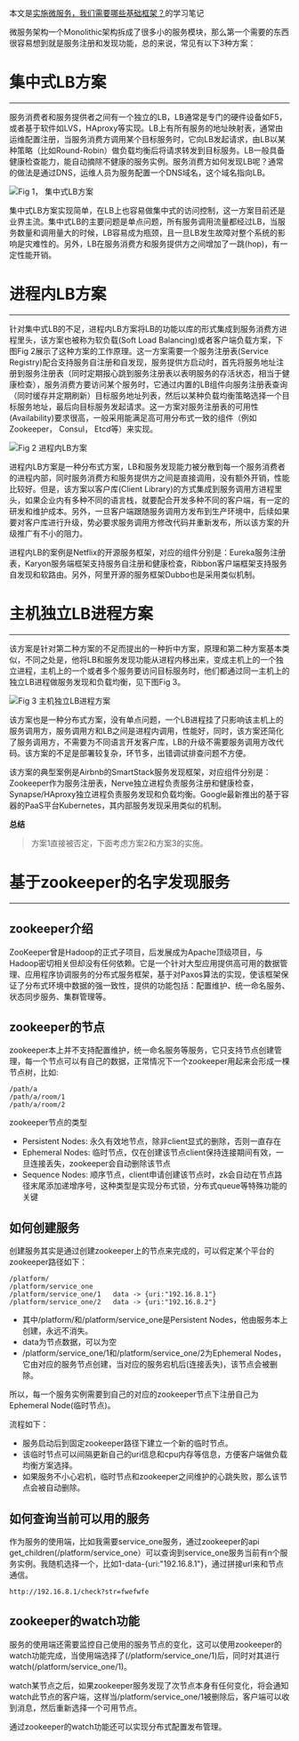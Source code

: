 本文是[实施微服务，我们需要哪些基础框架？](https://mp.weixin.qq.com/s?__biz=MzA5Nzc4OTA1Mw==&mid=407641457&idx=1&sn=183d27056f3bd8ef17e77a3c15dfb3dd)的学习笔记

微服务架构一个Monolithic架构拆成了很多小的服务模块，那么第一个需要的东西很容易想到就是服务注册和发现功能，总的来说，常见有以下3种方案：

# 集中式LB方案

-------------------------------------------------------------------------------

服务消费者和服务提供者之间有一个独立的LB，LB通常是专门的硬件设备如F5，或者基于软件如LVS，HAproxy等实现。LB上有所有服务的地址映射表，通常由运维配置注册，当服务消费方调用某个目标服务时，它向LB发起请求，由LB以某种策略（比如Round-Robin）做负载均衡后将请求转发到目标服务。LB一般具备健康检查能力，能自动摘除不健康的服务实例。服务消费方如何发现LB呢？通常的做法是通过DNS，运维人员为服务配置一个DNS域名，这个域名指向LB。


![Fig 1， 集中式LB方案](http://upload-images.jianshu.io/upload_images/1435486-817ffb251c9087b4.png?imageMogr2/auto-orient/strip%7CimageView2/2/w/1240)

集中式LB方案实现简单，在LB上也容易做集中式的访问控制，这一方案目前还是业界主流。集中式LB的主要问题是单点问题，所有服务调用流量都经过LB，当服务数量和调用量大的时候，LB容易成为瓶颈，且一旦LB发生故障对整个系统的影响是灾难性的。另外，LB在服务消费方和服务提供方之间增加了一跳(hop)，有一定性能开销。


# 进程内LB方案

-------------------------------------------------------------------------------

针对集中式LB的不足，进程内LB方案将LB的功能以库的形式集成到服务消费方进程里头，该方案也被称为软负载(Soft Load Balancing)或者客户端负载方案，下图Fig 2展示了这种方案的工作原理。这一方案需要一个服务注册表(Service Registry)配合支持服务自注册和自发现，服务提供方启动时，首先将服务地址注册到服务注册表（同时定期报心跳到服务注册表以表明服务的存活状态，相当于健康检查），服务消费方要访问某个服务时，它通过内置的LB组件向服务注册表查询（同时缓存并定期刷新）目标服务地址列表，然后以某种负载均衡策略选择一个目标服务地址，最后向目标服务发起请求。这一方案对服务注册表的可用性(Availability)要求很高，一般采用能满足高可用分布式一致的组件（例如Zookeeper， Consul， Etcd等）来实现。


![Fig 2 进程内LB方案](http://upload-images.jianshu.io/upload_images/1435486-4630fcede18764e0.png?imageMogr2/auto-orient/strip%7CimageView2/2/w/1240)


进程内LB方案是一种分布式方案，LB和服务发现能力被分散到每一个服务消费者的进程内部，同时服务消费方和服务提供方之间是直接调用，没有额外开销，性能比较好。但是，该方案以客户库(Client Library)的方式集成到服务调用方进程里头，如果企业内有多种不同的语言栈，就要配合开发多种不同的客户端，有一定的研发和维护成本。另外，一旦客户端跟随服务调用方发布到生产环境中，后续如果要对客户库进行升级，势必要求服务调用方修改代码并重新发布，所以该方案的升级推广有不小的阻力。

进程内LB的案例是Netflix的开源服务框架，对应的组件分别是：Eureka服务注册表，Karyon服务端框架支持服务自注册和健康检查，Ribbon客户端框架支持服务自发现和软路由。另外，阿里开源的服务框架Dubbo也是采用类似机制。

# 主机独立LB进程方案

-------------------------------------------------------------------------------

该方案是针对第二种方案的不足而提出的一种折中方案，原理和第二种方案基本类似，不同之处是，他将LB和服务发现功能从进程内移出来，变成主机上的一个独立进程，主机上的一个或者多个服务要访问目标服务时，他们都通过同一主机上的独立LB进程做服务发现和负载均衡，见下图Fig 3。


![Fig 3 主机独立LB进程方案](http://upload-images.jianshu.io/upload_images/1435486-a82fd3d2fb26ff2a.png?imageMogr2/auto-orient/strip%7CimageView2/2/w/1240)


该方案也是一种分布式方案，没有单点问题，一个LB进程挂了只影响该主机上的服务调用方，服务调用方和LB之间是进程内调用，性能好，同时，该方案还简化了服务调用方，不需要为不同语言开发客户库，LB的升级不需要服务调用方改代码。该方案的不足是部署较复杂，环节多，出错调试排查问题不方便。

该方案的典型案例是Airbnb的SmartStack服务发现框架，对应组件分别是：Zookeeper作为服务注册表，Nerve独立进程负责服务注册和健康检查，Synapse/HAproxy独立进程负责服务发现和负载均衡。Google最新推出的基于容器的PaaS平台Kubernetes，其内部服务发现采用类似的机制。




**总结**

> 方案1直接被否定，下面考虑方案2和方案3的实施。


# 基于zookeeper的名字发现服务

-------------------------------------------------------------------------------

## zookeeper介绍

ZooKeeper曾是Hadoop的正式子项目，后发展成为Apache顶级项目，与Hadoop密切相关但却没有任何依赖。它是一个针对大型应用提供高可用的数据管理、应用程序协调服务的分布式服务框架，基于对Paxos算法的实现，使该框架保证了分布式环境中数据的强一致性，提供的功能包括：配置维护、统一命名服务、状态同步服务、集群管理等。

## zookeeper的节点

zookeeper本上并不支持配置维护，统一命名服务等服务，它只支持节点创建管理，每一个节点可以有自己的数据，正常情况下一个zookeeper用起来会形成一棵节点树，比如:

```
/path/a
/path/a/room/1
/path/a/room/2

```
zookeeper节点的类型

+ Persistent Nodes: 永久有效地节点，除非client显式的删除，否则一直存在
+ Ephemeral Nodes: 临时节点，仅在创建该节点client保持连接期间有效，一旦连接丢失，zookeeper会自动删除该节点
+ Sequence Nodes: 顺序节点，client申请创建该节点时，zk会自动在节点路径末尾添加递增序号，这种类型是实现分布式锁，分布式queue等特殊功能的关键


## 如何创建服务

创建服务其实是通过创建zookeeper上的节点来完成的，可以假定某个平台的zookeeper路径如下：

```
/platform/
/platform/service_one
/platform/service_one/1   data -> {uri:"192.16.8.1"}
/platform/service_one/2   data -> {uri:"192.16.8.2"}
```


* 其中/platform/和/platform/service_one是Persistent Nodes，他由服务本上创建，永远不消失。
* data为节点数据，可以为空
* /platform/service_one/1和/platform/service_one/2为Ephemeral Nodes，它由对应的服务节点创建，当对应的服务宕机后(连接丢失)，该节点会被删除。

所以，每一个服务实例需要到自己的对应的zookeeper节点下注册自己为Ephemeral Node(临时节点)。

流程如下：

+ 服务启动后到固定zookeeper路径下建立一个新的临时节点。
+ 该临时节点可以间隔更新自己的uri信息和cpu内存等信息，方便客户端做负载均衡方案选择。
+ 如果服务不小心宕机，临时节点和zookeeper之间维护的心跳失败，那么该节点会被自动删除。


## 如何查询当前可以用的服务

作为服务的使用端，比如我需要service_one服务，通过zookeeper的api get_children(/platform/service_one）可以查询到service_one服务当前有n个服务实例。我随机选择一个，比如1-data-{uri:"192.16.8.1"}，通过拼接url来和节点通信。

`http://192.16.8.1/check?str=fwefwfe`

## zookeeper的watch功能

服务的使用端还需要监控自己使用的服务节点的变化，这可以使用zookeeper的watch功能完成，当使用端选择了(/platform/service_one/1)后，同时对其进行watch(/platform/service_one/1)。

watch某节点之后，如果zookeeper服务发现了次节点本身有任何变化，将会通知watch此节点的客户端，这样当/platform/service_one/1被删除后，客户端可以收到消息，然后重新选择一个可用节点。

通过zookeeper的watch功能还可以实现分布式配置发布管理。


